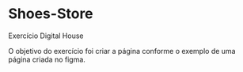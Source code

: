 # Shoes-Store
Exercício Digital House

O objetivo do exercício foi criar a página conforme o exemplo de uma página criada no figma.


